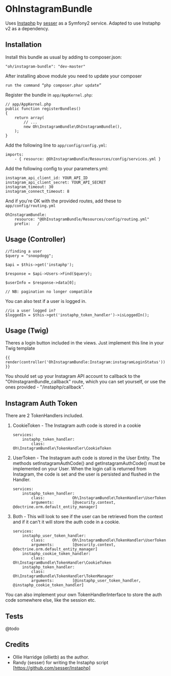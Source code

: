 OhInstagramBundle
=================

Uses [Instaphp](https://github.com/sesser/Instaphp) by [sesser](https://github.com/sesser) as a Symfony2 service. Adapted to use Instaphp v2 as a dependency.

Installation
------------

Install this bundle as usual by adding to composer.json:

    "oh/instagram-bundle": "dev-master"
    
After installing above module you need to update your composer

    run the command “php composer.phar update”

Register the bundle in `app/AppKernel.php`:

    // app/AppKernel.php
    public function registerBundles()
    {
        return array(
            // ...
            new Oh\InstagramBundle\OhInstagramBundle(),
        );
    }

Add the following line to `app/config/config.yml`:

	imports:
		- { resource: @OhInstagramBundle/Resources/config/services.yml }

Add the following config to your parameters.yml:

    instagram_api_client_id: YOUR_API_ID
    instagram_api_client_secret: YOUR_API_SECRET
    instagram_timeout: 30
    instagram_connect_timeout: 8

And if you're OK with the provided routes, add these to `app/config/routing.yml`

    OhInstagramBundle:
        resource: "@OhInstagramBundle/Resources/config/routing.yml"
        prefix:   /

Usage (Controller)
------------

    //finding a user
    $query = "snoopdogg";

    $api = $this->get('instaphp');
		
    $response = $api->Users->Find($query);

    $userInfo = $response->data[0];

    // NB: pagination no longer compatible

You can also test if a user is logged in.

    //is a user logged in?
    $loggedIn = $this->get('instaphp_token_handler')->isLoggedIn();

Usage (Twig)
------------

Theres a login button included in the views. Just implement this line in your
Twig template

    {{ render(controller('OhInstagramBundle:Instagram:instagramLoginStatus')) }}

You should set up your Instagram API account to callback to the
"OhInstagramBundle_callback" route, which you can set yourself, or use the ones
provided - "/instaphp/callback".

Instagram Auth Token
-----------

There are 2 TokenHandlers included.

1.  CookieToken - The Instagram auth code is stored in a cookie

        services:
            instaphp_token_handler:
                class:            Oh\InstagramBundle\TokenHandler\CookieToken
 
2.  UserToken - The Instagram auth code is stored in the User Entity. The methods 
setInstagramAuthCode() and getInstagramAuthCode() must be implemented on your 
User. When the login call is returned from Instagram, the code is set and the 
user is persisted and flushed in the Handler.

        services:
            instaphp_token_handler:
                class:            Oh\InstagramBundle\TokenHandler\UserToken
                arguments:        [@security.context, @doctrine.orm.default_entity_manager]

3.  Both - This will look to see if the user can be retrieved from the context
and if it can't it will store the auth code in a cookie.

        services:
            instaphp_user_token_handler:
                class:            Oh\InstagramBundle\TokenHandler\UserToken
                arguments:        [@security.context, @doctrine.orm.default_entity_manager]
            instaphp_cookie_token_handler:
                class:            Oh\InstagramBundle\TokenHandler\CookieToken
            instaphp_token_handler:
                class:            Oh\InstagramBundle\TokenHandler\TokenManager
                arguments:        [@instaphp_user_token_handler, @instaphp_cookie_token_handler]

You can also implement your own TokenHandlerInterface to store the auth code
somewhere else, like the session etc.

Tests
-------

@todo

Credits
-------

* Ollie Harridge (ollietb) as the author.
* Randy (sesser) for writing the Instaphp script [https://github.com/sesser/Instaphp]
